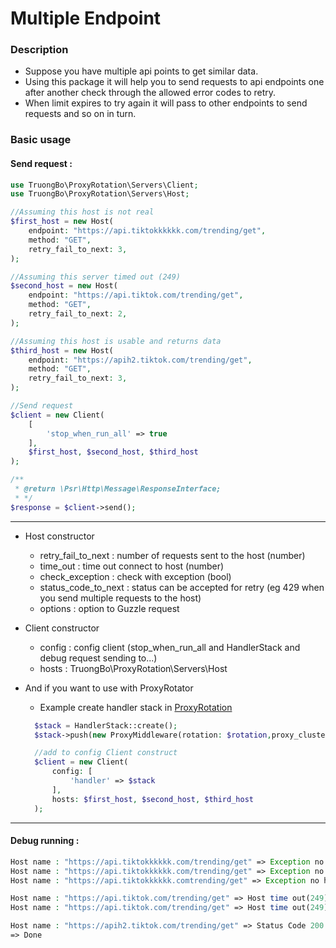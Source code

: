 # Multiple Endpoint

### Description

* Suppose you have multiple api points to get similar data.
* Using this package it will help you to send requests to api endpoints one after another check through the allowed error codes to retry.
* When limit expires to try again it will pass to other endpoints to send requests and so on in turn.

### Basic usage 

#### Send request :
```php
use TruongBo\ProxyRotation\Servers\Client;
use TruongBo\ProxyRotation\Servers\Host;

//Assuming this host is not real
$first_host = new Host(
    endpoint: "https://api.tiktokkkkkk.com/trending/get",
    method: "GET",
    retry_fail_to_next: 3,
);

//Assuming this server timed out (249)
$second_host = new Host(
    endpoint: "https://api.tiktok.com/trending/get",
    method: "GET",
    retry_fail_to_next: 2,
);

//Assuming this host is usable and returns data
$third_host = new Host(
    endpoint: "https://apih2.tiktok.com/trending/get",
    method: "GET",
    retry_fail_to_next: 3,
);

//Send request
$client = new Client(
    [
        'stop_when_run_all' => true
    ],
    $first_host, $second_host, $third_host
);

/**
 * @return \Psr\Http\Message\ResponseInterface;
 * */
$response = $client->send();
```
----- 
* Host constructor
  * retry_fail_to_next : number of requests sent to the host (number)
  * time_out : time out connect to host (number)
  * check_exception : check with exception (bool)
  * status_code_to_next : status can be accepted for retry (eg 429 when you send multiple requests to the host)
  * options : option to Guzzle request

* Client constructor
  * config : config client (stop_when_run_all and HandlerStack and debug request sending to...)
  * hosts : TruongBo\ProxyRotation\Servers\Host

* And if you want to use with ProxyRotator
  * Example create handler stack in [ProxyRotation](README.md)
  ```php
    $stack = HandlerStack::create();
    $stack->push(new ProxyMiddleware(rotation: $rotation,proxy_cluster: $proxy_cluster));
  
    //add to config Client construct
    $client = new Client(
        config: [
            'handler' => $stack
        ],
        hosts: $first_host, $second_host, $third_host
    );
  ```
----- 

#### Debug running :
```php
Host name : "https://api.tiktokkkkkk.com/trending/get" => Exception no host (try : 1)
Host name : "https://api.tiktokkkkkk.com/trending/get" => Exception no host (try : 2)
Host name : "https://api.tiktokkkkkk.comtrending/get" => Exception no host (try : 3)

Host name : "https://api.tiktok.com/trending/get" => Host time out(249) (try : 1)
Host name : "https://api.tiktok.com/trending/get" => Host time out(249) (try : 2)

Host name : "https://apih2.tiktok.com/trending/get" => Status Code 200 (try : 1)
=> Done 
```
